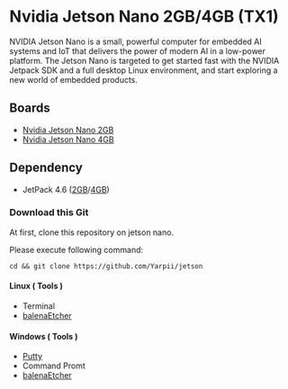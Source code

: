 # Nvidia Jetson Nano 2GB/4GB (TX1)
NVIDIA Jetson Nano is a small, powerful computer for embedded AI systems and IoT that delivers the power of modern AI in a low-power platform. The Jetson Nano is targeted to get started fast with the NVIDIA Jetpack SDK and a full desktop Linux environment, and start exploring a new world of embedded products.



## Boards
* [Nvidia Jetson Nano 2GB]
* [Nvidia Jetson Nano 4GB]

## Dependency
* JetPack 4.6 ([2GB]/[4GB])


### Download this Git
At first, clone this repository on jetson nano.

Please execute following command:
```
cd && git clone https://github.com/Yarpii/jetson
```


#### Linux ( Tools )
* Terminal
* [balenaEtcher]

#### Windows ( Tools )
* [Putty]
* Command Promt
* [balenaEtcher]





[Nvidia Jetson Nano 2GB]: https://developer.nvidia.com/embedded/learn/get-started-jetson-nano-2gb-devkit
[Nvidia Jetson Nano 4GB]: https://developer.nvidia.com/embedded/learn/get-started-jetson-nano-devkit


[2GB]: https://developer.nvidia.com/jetson-nano-2gb-sd-card-image
[4GB]: https://developer.nvidia.com/jetson-nano-sd-card-image

[Putty]: https://www.putty.org
[balenaEtcher]: https://www.balena.io/etcher/
